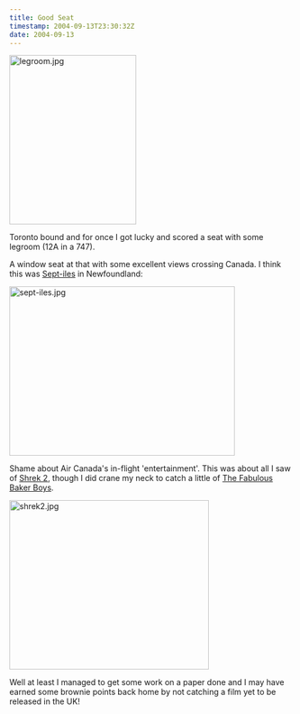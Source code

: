 ```yaml
---
title: Good Seat
timestamp: 2004-09-13T23:30:32Z
date: 2004-09-13
---
```


<img alt="legroom.jpg" src="http://blog.whatfettle.com/archives/Toronto/legroom.jpg" width="225" height="300" border="0" />

Toronto bound and for once I got lucky and scored a seat with some legroom (12A in a 747).
<!--more-->
A window seat at that with some excellent views crossing Canada. I think this was <a href='http://uk.multimap.com/wi/browse.cgi?client=public&amp;X=-7390000&amp;Y=6445000&amp;width=500&amp;height=300&amp;gride=&amp;gridn=&amp;srec=0&amp;coordsys=mercator&amp;db=&amp;addr1=&amp;addr2=&amp;addr3=&amp;pc=&amp;advanced=&amp;local=&amp;localinfosel=&amp;kw=&amp;inmap=&amp;table=&amp;ovtype=&amp;zm=0&amp;out.x=3&amp;out.y=7&amp;scale=200000'>Sept-iles</a> in Newfoundland:

<img alt="sept-iles.jpg" src="http://blog.whatfettle.com/archives/Toronto/sept-iles.jpg" width="400" height="300" border="0" />

Shame about Air Canada's in-flight 'entertainment'. This was about all I saw of <a href='http://uk.imdb.com/title/tt0298148/combined'>Shrek 2</a>, though I did crane my neck to catch a little of <a href='http://uk.imdb.com/title/tt0097322/combined'>The Fabulous Baker Boys</a>.

<img alt="shrek2.jpg" src="http://blog.whatfettle.com/archives/Toronto/shrek2.jpg" width="354" height="300" border="0" />

Well at least I managed to get some work on a paper done and I may have earned some brownie points back home by not catching a film yet to be released in the UK!
